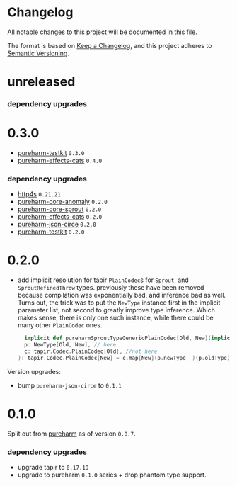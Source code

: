 # Changelog

All notable changes to this project will be documented in this file.

The format is based on [Keep a Changelog](https://keepachangelog.com/en/1.0.0/),
and this project adheres to [Semantic Versioning](https://semver.org/spec/v2.0.0.html).

# unreleased

### dependency upgrades

# 0.3.0

- [pureharm-testkit](https://github.com/busymachines/pureharm-testkit/releases) `0.3.0`
- [pureharm-effects-cats](https://github.com/busymachines/pureharm-effects-cats/releases) `0.4.0`

### dependency upgrades

- [http4s](https://github.com/http4s/http4s/releases) `0.21.21`
- [pureharm-core-anomaly](https://github.com/busymachines/pureharm-core/releases) `0.2.0`
- [pureharm-core-sprout](https://github.com/busymachines/pureharm-core/releases) `0.2.0`
- [pureharm-effects-cats](https://github.com/busymachines/pureharm-effects-cats/releases) `0.2.0`
- [pureharm-json-circe](https://github.com/busymachines/pureharm-json-circe/releases) `0.2.0`
- [pureharm-testkit](https://github.com/busymachines/pureharm-testkit/releases) `0.2.0`

# 0.2.0

- add implicit resolution for tapir `PlainCodec`s for `Sprout`, and `SproutRefinedThrow` types.
  previously these have been removed because compilation was exponentially bad, and inference bad
  as well. Turns out, the trick was to put the `NewType` instance first in the implicit parameter list,
  not second to greatly improve type inference. Which makes sense, there is only one such instance,
  while there could be many other `PlainCodec` ones.

  ```scala
    implicit def pureharmSproutTypeGenericPlainCodec[Old, New](implicit
    p: NewType[Old, New], // here
    c: tapir.Codec.PlainCodec[Old], //not here
  ): tapir.Codec.PlainCodec[New] = c.map[New](p.newType _)(p.oldType)
  ```

Version upgrades:

- bump `pureharm-json-circe` to `0.1.1`

# 0.1.0

Split out from [pureharm](https://github.com/busymachines/pureharm) as of version `0.0.7`.

### dependency upgrades

- upgrade tapir to `0.17.19`
- upgrade to pureharm `0.1.0` series + drop phantom type support.
